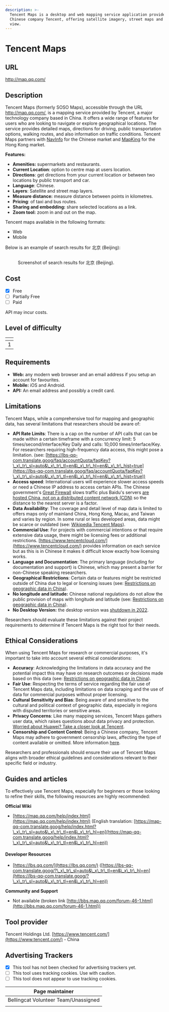 ```yaml
---
description: >-
  Tencent Maps is a desktop and web mapping service application provided by the
  Chinese company Tencent, offering satellite imagery, street maps and street
  view.
---
```


# Tencent Maps

## URL

http://map.qq.com/

## Description

Tencent Maps (formerly SOSO Maps), accessible through the URL http://map.qq.com/, is a mapping service provided by Tencent, a major technology company based in China. It offers a wide range of features for users who are looking to navigate or explore geographical locations. The service provides detailed maps, directions for driving, public transportation options, walking routes, and also information on traffic conditions. Tencent Maps partners with [NavInfo](https://www.navinfo.eu/) for the Chinese market and [MapKing](https://www.mapking.com/) for the Hong Kong market.

**Features:**

* **Amenities:** supermarkets and restaurants.
* **Current Location**: option to centre map at users location.
* **Directions**: get directions from your current location or between two locations by public transport and car.
* **Language**: Chinese.
* **Layers**: Satellite and street map layers.
* **Measure distance:** measure distance between points in kilometres.
* **Pricing**: of taxi and bus routes.
* **Sharing and embedding:** share selected locations as a link.
* **Zoom tool:** zoom in and out on the map.

Tencent maps available in the following formats:

* Web
* Mobile

Below is an example of search results for 北京 (Beijing):

<figure><img src=".gitbook/assets/Screenshot 2024-04-23 at 1.38.57 PM.png" alt=""><figcaption><p>Screenshot of search results for 北京 (Beijing).</p></figcaption></figure>

## Cost

* [x] Free
* [ ] Partially Free
* [ ] Paid

API may incur costs.

## Level of difficulty

<table><thead><tr><th data-type="rating" data-max="5"></th></tr></thead><tbody><tr><td>1</td></tr></tbody></table>

## Requirements

* **Web:** any modern web browser and an email address if you setup an account for favourites.
* **Mobile:** iOS and Android.
* **API:** An email address and possibly a credit card.&#x20;

## Limitations

Tencent Maps, while a comprehensive tool for mapping and geographic data, has several limitations that researchers should be aware of:

* **API Rate Limits**: There is a cap on the number of API calls that can be made within a certain timeframe with a concurrency limit: 5 times/second/interface/Key Daily and calls: 10,000 times/interface/Key. For researchers requiring high-frequency data access, this might pose a limitation. (see: [https://lbs-qq-com.translate.goog/faq/accountQuota/faqKey?\_x\_tr\_sl=auto&\_x\_tr\_tl=en&\_x\_tr\_hl=en&\_x\_tr\_hist=true](https://lbs-qq-com.translate.goog/faq/accountQuota/faqKey?\_x\_tr\_sl=auto&\_x\_tr\_tl=en&\_x\_tr\_hl=en&\_x\_tr\_hist=true))
* **Access speed**: International users will experience slower access speeds or need a Chinese IP address to access certain APIs. The Chinese government's [Great Firewall](https://en.wikipedia.org/wiki/Great\_Firewall) slows traffic plus Baidu's servers [are hosted China, not on a distributed content network (CDN)](https://chinese.stackexchange.com/questions/736/why-are-sites-like-youku-and-baidu-so-slow-overseas) so the distance to the nearest server is a factor.
* **Data Availability**: The coverage and detail level of map data is limited to offers maps only of mainland China, Hong Kong, Macau, and Taiwan and varies by region. In some rural or less developed areas, data might be scarce or outdated (see: [Wikipedia Tencent Maps](https://en.wikipedia.org/wiki/Tencent\_Maps)).&#x20;
* **Commercial Use**: For projects with commercial intentions or that require extensive data usage, there might be licensing fees or additional restrictions. [https://www.tencentcloud.com/](https://www.tencentcloud.com/) provides information on each service but as this is in Chinese it makes it difficult know exactly how licensing works.
* **Language and Documentation**: The primary language (including for documentation and support) is Chinese, which may present a barrier for non-Chinese speaking researchers.
* **Geographical Restrictions**: Certain data or features might be restricted outside of China due to legal or licensing issues (see: [Restrictions on geographic data in China](./#url)).&#x20;
* **No longitude and latitude:** Chinese national regulations do not allow the public provision of maps with longitude and latitude (see: [Restrictions on geographic data in China](https://en.wikipedia.org/wiki/Restrictions\_on\_geographic\_data\_in\_China)).&#x20;
* **No Desktop Version:** the desktop version was [shutdown in 2022](https://36kr.com/p/1971614184967305).&#x20;

Researchers should evaluate these limitations against their project requirements to determine if Tencent Maps is the right tool for their needs.

## Ethical Considerations

When using Tencent Maps for research or commercial purposes, it's important to take into account several ethical considerations:

* **Accuracy**: Acknowledging the limitations in data accuracy and the potential impact this may have on research outcomes or decisions made based on this data  (see: [Restrictions on geographic data in China](https://en.wikipedia.org/wiki/Restrictions\_on\_geographic\_data\_in\_China)).
* **Fair Use**: Respecting the terms of service regarding the fair use of Tencent Maps data, including limitations on data scraping and the use of data for commercial purposes without proper licensing.
* **Cultural Sensitivity and Bias**: Being aware of and sensitive to the cultural and political context of geographic data, especially in regions with disputed territories or sensitive areas.
* **Privacy Concerns**: Like many mapping services, Tencent Maps gathers user data, which raises questions about data privacy and protection. [Worried about Huawei? Take a closer look at Tencent](https://freedomhouse.org/article/worried-about-huawei-take-closer-look-tencent).
* **Censorship and Content Control**: Being a Chinese company, Tencent Maps may adhere to government censorship laws, affecting the type of content available or omitted. More information [here](https://protonvpn.com/blog/great-firewall-china).

Researchers and professionals should ensure their use of Tencent Maps aligns with broader ethical guidelines and considerations relevant to their specific field or industry.

## Guides and articles

To effectively use Tencent Maps, especially for beginners or those looking to refine their skills, the following resources are highly recommended:

**Official Wiki**&#x20;

* [https://map.qq.com/help/index.html](https://map.qq.com/help/index.html) (English translation: [https://map-qq-com.translate.goog/help/index.html?\_x\_tr\_sl=auto&\_x\_tr\_tl=en&\_x\_tr\_hl=en](https://map-qq-com.translate.goog/help/index.html?\_x\_tr\_sl=auto&\_x\_tr\_tl=en&\_x\_tr\_hl=en))

#### Developer Resources

* [https://lbs.qq.com/](https://lbs.qq.com/) ([https://lbs-qq-com.translate.goog/?\_x\_tr\_sl=auto&\_x\_tr\_tl=en&\_x\_tr\_hl=en](https://lbs-qq-com.translate.goog/?\_x\_tr\_sl=auto&\_x\_tr\_tl=en&\_x\_tr\_hl=en))

**Community and Support**

* Not available (broken link [http://bbs.map.qq.com/forum-46-1.html](http://bbs.map.qq.com/forum-46-1.html))

## Tool provider

Tencent Holdings Ltd. [https://www.tencent.com/](https://www.tencent.com/) - China

## Advertising Trackers

* [x] This tool has not been checked for advertising trackers yet.
* [ ] This tool uses tracking cookies. Use with caution.
* [ ] This tool does not appear to use tracking cookies.

| Page maintainer                      |
| ------------------------------------ |
| Bellingcat Volunteer Team/Unassigned |
|                                      |
